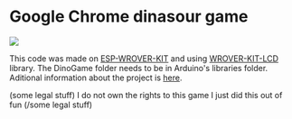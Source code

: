 # Google Chrome dinasour game
![](https://hackster.imgix.net/uploads/attachments/932614/img_6526_xoznxu7H5F.JPG?auto=compress%2Cformat&w=740&h=555&fit=max)

This code was made on [ESP-WROVER-KIT](https://docs.espressif.com/projects/esp-idf/en/latest/hw-reference/get-started-wrover-kit.html) and using [WROVER-KIT-LCD](https://github.com/espressif/WROVER_KIT_LCD) library.
The DinoGame folder needs to be in Arduino's libraries folder.
Aditional information about the project is [here](https://www.hackster.io/brzi/google-chrome-dinosaur-game-on-3-4-tft-c8ad88).

(some legal stuff) I do not own the rights to this game I just did this out of fun (/some legal stuff)
